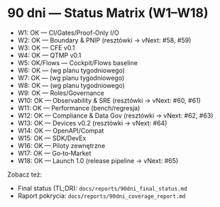 # 90 dni — Status Matrix (W1–W18)

- W1: OK — CI/Gates/Proof-Only I/O
- W2: OK — Boundary & PNIP (resztówki → vNext: #58, #59)
- W3: OK — CFE v0.1
- W4: OK — QTMP v0.1
- W5: OK/Flows — Cockpit/Flows baseline
- W6: OK — (wg planu tygodniowego)
- W7: OK — (wg planu tygodniowego)
- W8: OK — (wg planu tygodniowego)
- W9: OK — Roles/Governance
- W10: OK — Observability & SRE (resztówki → vNext: #60, #61)
- W11: OK — Performance (bench/regresja)
- W12: OK — Compliance & Data Gov (resztówki → vNext: #62, #63)
- W13: OK — Devices v0.2 (resztówki → vNext: #64)
- W14: OK — OpenAPI/Compat
- W15: OK — SDK/DevEx
- W16: OK — Piloty zewnętrzne
- W17: OK — Go‑to‑Market
- W18: OK — Launch 1.0 (release pipeline → vNext: #65)

Zobacz też:
- Final status (TL;DR): `docs/reports/90dni_final_status.md`
- Raport pokrycia: `docs/reports/90dni_coverage_report.md`

